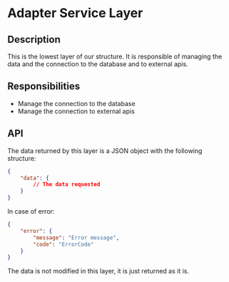 # Adapter Service Layer

## Description

This is the lowest layer of our structure. It is responsible of managing the data and the connection to the database and to external apis.

## Responsibilities

-   Manage the connection to the database
-   Manage the connection to external apis

## API

The data returned by this layer is a JSON object with the following structure:

```json
{
    "data": {
        // The data requested
    }
}
```

In case of error:

```json
{
    "error": {
        "message": "Error message",
        "code": "ErrorCode"
    }
}
```

The data is not modified in this layer, it is just returned as it is.
